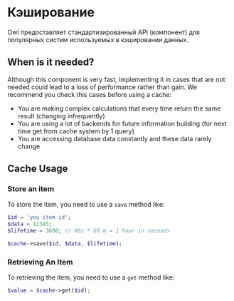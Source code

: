Кэширование
===========

Owl предоставляет стандартизированный API (компонент) для популярных систем используемых в кэшировании данных.

## When is it needed?

Although this component is very fast, implementing it in cases that are not needed could lead to a loss of performance rather than gain.
We recommend you check this cases before using a cache:

* You are making complex calculations that every time return the same result (changing infrequently)
* You are using a lot of backends for future information building (for next time get from cache system by 1 query)
* You are accessing database data constantly and these data rarely change

## Cache Usage

### Store an item

To store the item, you need to use a `save` method like:

```php
$id = 'you item id';
$data = 12345;
$lifetime = 3600; // 60s * 60 m = 1 hour in seconds

$cache->save($id, $data, $lifetime);
```

### Retrieving An Item

To retrieving the item, you need to use a `get` method like:

```php
$value = $cache->get($id);
```
